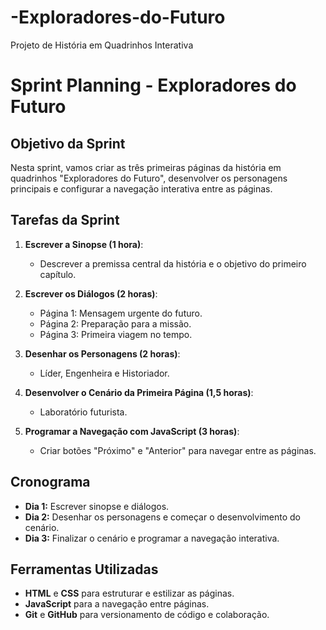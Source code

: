 # -Exploradores-do-Futuro
Projeto de História em Quadrinhos Interativa 
# Sprint Planning - Exploradores do Futuro

## Objetivo da Sprint
Nesta sprint, vamos criar as três primeiras páginas da história em quadrinhos "Exploradores do Futuro", desenvolver os personagens principais e configurar a navegação interativa entre as páginas.

## Tarefas da Sprint
1. **Escrever a Sinopse (1 hora)**:
   - Descrever a premissa central da história e o objetivo do primeiro capítulo.

2. **Escrever os Diálogos (2 horas)**:
   - Página 1: Mensagem urgente do futuro.
   - Página 2: Preparação para a missão.
   - Página 3: Primeira viagem no tempo.

3. **Desenhar os Personagens (2 horas)**:
   - Líder, Engenheira e Historiador.

4. **Desenvolver o Cenário da Primeira Página (1,5 horas)**:
   - Laboratório futurista.

5. **Programar a Navegação com JavaScript (3 horas)**:
   - Criar botões "Próximo" e "Anterior" para navegar entre as páginas.

## Cronograma
- **Dia 1:** Escrever sinopse e diálogos.
- **Dia 2:** Desenhar os personagens e começar o desenvolvimento do cenário.
- **Dia 3:** Finalizar o cenário e programar a navegação interativa.

## Ferramentas Utilizadas
- **HTML** e **CSS** para estruturar e estilizar as páginas.
- **JavaScript** para a navegação entre páginas.
- **Git** e **GitHub** para versionamento de código e colaboração.
